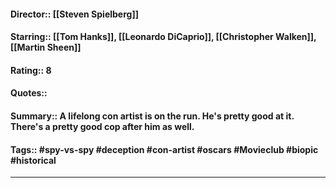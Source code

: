 #### Director:: [[Steven Spielberg]]
#### Starring:: [[Tom Hanks]], [[Leonardo DiCaprio]], [[Christopher Walken]], [[Martin Sheen]]
#### Rating:: 8
#### Quotes::
#### Summary:: A lifelong con artist is on the run. He's pretty good at it. There's a pretty good cop after him as well.
#### Tags:: #spy-vs-spy #deception #con-artist #oscars #Movieclub #biopic #historical
---
